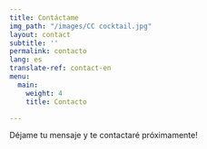 ```yaml
---
title: Contáctame
img_path: "/images/CC cocktail.jpg"
layout: contact
subtitle: ''
permalink: contacto
lang: es
translate-ref: contact-en
menu:
  main:
    weight: 4
    title: Contacto

---
```

Déjame tu mensaje y te contactaré próximamente!
